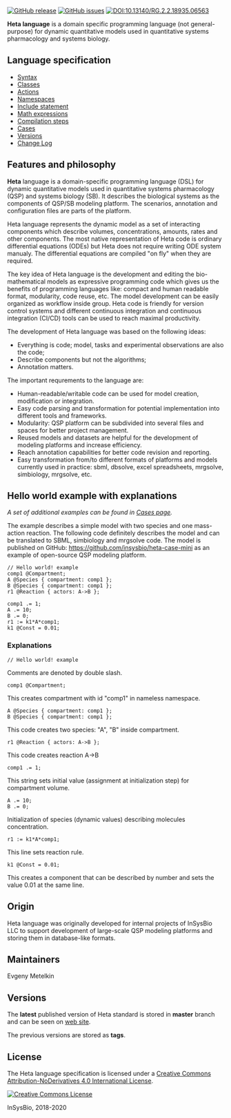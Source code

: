 
[![GitHub release](https://img.shields.io/github/release/hetalang/heta-specifications.svg)](https://github.com/hetalang/heta-specifications/releases/)
[![GitHub issues](https://img.shields.io/github/issues/hetalang/heta-specifications.svg)](https://GitHub.com/hetalang/heta-specifications/issues/)
[![DOI:10.13140/RG.2.2.18935.06563](https://zenodo.org/badge/DOI/10.13140/RG.2.2.14881.35682.svg)](https://doi.org/10.13140/RG.2.2.14881.35682)

**Heta language** is a domain specific programming language (not general-purpose) for dynamic quantitative models used in quantitative systems pharmacology and systems biology.

## Language specification

- [Syntax](syntax)
- [Classes](classes)
- [Actions](actions)
- [Namespaces](namespaces)
- [Include statement](include)
- [Math expressions](math)
- [Compilation steps](compilation)
- [Cases](cases)
- [Versions](versions)
- [Change Log](changelog)

## Features and philosophy
**Heta** language is a domain-specific programming language (DSL) for dynamic quantitative models used in quantitative systems pharmacology (QSP) and systems biology (SB). It describes the biological systems as the components of QSP/SB modeling platform. The scenarios, annotation and configuration files are parts of the platform.

Heta language represents the dynamic model as a set of interacting components which describe volumes, concentrations, amounts, rates and other components. The most native representation of Heta code is ordinary differential equations (ODEs) but Heta does not require writing ODE system manualy. The differential equations are compiled "on fly" when they are required.

The key idea of Heta language is the development and editing the bio-mathematical models as expressive programming code which gives us the benefits of programming languages like: compact and human readable format, modularity, code reuse, etc. The model development can be easily organized as workflow inside group. Heta code is friendly for version control systems and different continuous integration and continuous integration (CI/CD) tools can be used to reach maximal productivity.

The development of Heta language was based on the following ideas:

-	Everything is code; model, tasks and experimental observations are also the code;
-	Describe components but not the algorithms;
-	Annotation matters.

The important requrements to the language are:

-	Human-readable/writable code can be used for model creation, modification or integration.
-	Easy code parsing and transformation for potential implementation into different tools and frameworks.
-	Modularity: QSP platform can be subdivided into several files and spaces for better project management.
-	Reused models and datasets are helpful for the development of modeling platforms and increase efficiency.
-	Reach annotation capabilities for better code revision and reporting.
-	Easy transformation from/to different formats of platforms and models currently used in practice: sbml, dbsolve, excel spreadsheets, mrgsolve, simbiology, mrgsolve, etc.

## Hello world example with explanations
*A set of additional examples can be found in [Cases page](cases).*

The example describes a simple model with two species and one mass-action reaction. The following code definitely describes the model and can be translated to SBML, simbiology and mrgsolve code. The model is published on GitHub: <https://github.com/insysbio/heta-case-mini> as an example of open-source QSP modeling platform.

```Heta
// Hello world! example
comp1 @Compartment;
A @Species { compartment: comp1 };
B @Species { compartment: comp1 };
r1 @Reaction { actors: A->B };

comp1 .= 1;
A .= 10;
B .= 0;
r1 := k1*A*comp1;
k1 @Const = 0.01;
```
### Explanations
```
// Hello world! example
```
Comments are denoted by double slash.
```heta
comp1 @Compartment;
```
This creates compartment with id "comp1" in nameless namespace.
```
A @Species { compartment: comp1 };
B @Species { compartment: comp1 };
```
This code creates two species: "A", "B" inside compartment.
```heta  
r1 @Reaction { actors: A->B };
```
This code creates reaction A->B
```
comp1 .= 1;
```
This string sets initial value (assignment at initialization step) for compartment volume.
```
A .= 10;
B .= 0;
```
Initialization of species (dynamic values) describing molecules concentration.
```
r1 := k1*A*comp1;
```
This line sets reaction rule.
```
k1 @Const = 0.01;
```
This creates a component that can be described by number and sets the value 0.01 at the same line.

## Origin
Heta language was originally developed for internal projects of InSysBio LLC to support development of large-scale QSP modeling platforms and storing them in database-like formats.

## Maintainers
Evgeny Metelkin

## Versions

The **latest** published version of Heta standard is stored in **master** branch and can be seen on [web site](https://hetalang.github.io/).

The previous versions are stored as **tags**.

## License
The Heta language specification is licensed under a <a rel="license" href="">[Creative Commons Attribution-NoDerivatives 4.0 International License](http://creativecommons.org/licenses/by-nd/4.0/).

[![Creative Commons License](https://i.creativecommons.org/l/by-nd/4.0/80x15.png)](http://creativecommons.org/licenses/by-nd/4.0/)

InSysBio, 2018-2020
